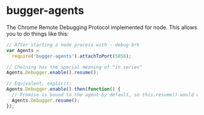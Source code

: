 # bugger-agents

The Chrome Remote Debugging Protocol implemented for node.
This allows you to do things like this:

```js
// After starting a node process with --debug-brk
var Agents =
  require('bugger-agents').attachToPort(5858);

// Chaining has the special meaning of "in series"
Agents.Debugger.enable().resume();

// Equivalent, explicit:
Agents.Debugger.enable().then(function() {
  // Promise is bound to the agent by default, so this.resume() would work
  Agents.Debugger.resume();
});
```
